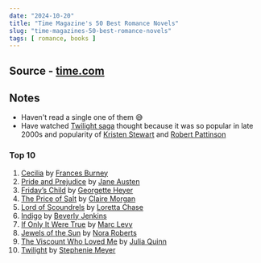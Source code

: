 ```yaml
---
date: "2024-10-20"
title: "Time Magazine's 50 Best Romance Novels"
slug: "time-magazines-50-best-romance-novels"
tags: [ romance, books ]
---
```




## Source - [time.com][1]

## Notes
* Haven't read a single one of them 😅
* Have watched [Twilight saga][2] thought because it was so popular in late 2000s and popularity of [Kristen Stewart][3] and [Robert Pattinson][4]

### Top 10

 1. [Cecilia][5] by [Frances Burney][6]
 2. [Pride and Prejudice][7] by [Jane Austen][8]
 3. [Friday’s Child][9] by [Georgette Heyer][10]
 4. [The Price of Salt][11] by [Claire Morgan][12]
 5. [Lord of Scoundrels][13] by [Loretta Chase][14]
 6. [Indigo][15] by [Beverly Jenkins][16]
 7. [If Only It Were True][17] by [Marc Levy][18]
 8. [Jewels of the Sun][19] by [Nora Roberts][20]
 9. [The Viscount Who Loved Me][21] by [Julia Quinn][22]
10. [Twilight][23] by [Stephenie Meyer][24]



  [1]: https://time.com/collection/best-romance-books/
  [2]: https://en.wikipedia.org/wiki/The_Twilight_Saga_(film_series)
  [3]: https://en.wikipedia.org/wiki/Kristen_Stewart
  [4]: https://en.wikipedia.org/wiki/Robert_Pattinson
  [5]: https://amzn.to/3YpPjde
  [6]: https://en.wikipedia.org/wiki/Frances_Burney
  [7]: https://amzn.to/3UNPvST
  [8]: https://en.wikipedia.org/wiki/Jane_Austen
  [9]: https://amzn.to/3UnVygB
  [10]: https://en.wikipedia.org/wiki/Georgette_Heyer
  [11]: https://amzn.to/3AiwosR
  [12]: https://en.wikipedia.org/wiki/Patricia_Highsmith
  [13]: https://amzn.to/3UqLGCV
  [14]: https://en.wikipedia.org/wiki/Loretta_Chase
  [15]: https://amzn.to/4f5p1UP
  [16]: https://en.wikipedia.org/wiki/Beverly_Jenkins
  [17]: https://amzn.to/3NE5v5T
  [18]: https://en.wikipedia.org/wiki/Marc_Levy
  [19]: https://amzn.to/3YmVVcn
  [20]: https://en.wikipedia.org/wiki/Nora_Roberts
  [21]: https://amzn.to/4hxwQo2
  [22]: https://en.wikipedia.org/wiki/Julia_Quinn
  [23]: https://amzn.to/4hxwXQu
  [24]: https://en.wikipedia.org/wiki/Stephenie_Meyer
